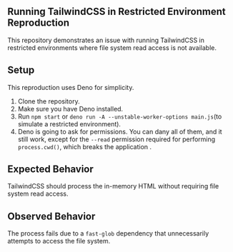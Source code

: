 ## Running TailwindCSS in Restricted Environment Reproduction

This repository demonstrates an issue with running TailwindCSS in restricted environments where file system read access is not available.

## Setup

This reproduction uses Deno for simplicity.

1. Clone the repository.
2. Make sure you have Deno installed.
3. Run `npm start` or `deno run -A --unstable-worker-options main.js`(to simulate a restricted environment).
4. Deno is going to ask for permissions. You can dany all of them, and it still work, except for the `--read` permission required for performing `process.cwd()`, which breaks the application .

## Expected Behavior

TailwindCSS should process the in-memory HTML without requiring file system read access.

## Observed Behavior

The process fails due to a `fast-glob` dependency that unnecessarily attempts to access the file system.
